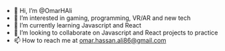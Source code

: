 - 👋 Hi, I’m @OmarHAli
- 👀 I’m interested in gaming, programming, VR/AR and new tech
- 🌱 I’m currently learning Javascript and React
- 💞️ I’m looking to collaborate on Javascript and React projects to practice
- 📫 How to reach me at omar.hassan.ali86@gmail.com

<!---
OmarHAli/OmarHAli is a ✨ special ✨ repository because its `README.md` (this file) appears on your GitHub profile.
You can click the Preview link to take a look at your changes.
--->
